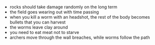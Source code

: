 - rocks should take damage randomly on the long term
- the field goes wearing out with time passing
- when you kill a worm with an headshot, the rest of the body becomes bullets that you can harvest
- the worms leave clay around
- you need to eat meat not to starve
- archers move through the wall breaches, while worms follow the path
